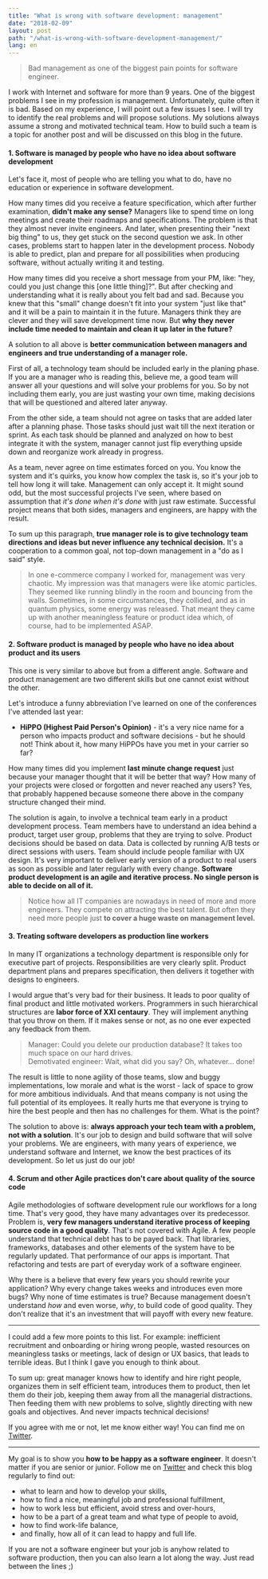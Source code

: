```yaml
---
title: "What is wrong with software development: management"
date: "2018-02-09"
layout: post
path: "/what-is-wrong-with-software-development-management/"
lang: en
---
```


> Bad management as one of the biggest pain points for software engineer.

I work with Internet and software for more than 9 years. One of the biggest problems I see in my profession is management. Unfortunately, quite often it is bad. Based on my experience, I will point out a few issues I see. I will try to identify the real problems and will propose solutions. My solutions always assume a strong and motivated technical team. How to build such a team is a topic for another post and will be discussed on this blog in the future.

#### 1. Software is managed by people who have no idea about software development

Let's face it, most of people who are telling you what to do, have no education or experience in software development.

How many times did you receive a feature specification, which after further examination, **didn't make any sense?**
Managers like to spend time on long meetings and create their roadmaps and specifications. The problem is that they almost never invite engineers. And later, when presenting their "next big thing" to us, they get stuck on the second question we ask. In other cases, problems start to happen later in the development process. Nobody is able to predict, plan and prepare for all possibilities when producing software, without actually writing it and testing.

How many times did you receive a short message from your PM, like: "hey, could you just change this [one little thing]?". But after checking and understanding what it is really about you felt bad and sad. Because you knew that this "small" change doesn't fit into your system "just like that" and it will be a pain to maintain it in the future. Managers think they are clever and they will save development time now. But **why they never include time needed to maintain and clean it up later in the future?**

A solution to all above is **better communication between managers and engineers and true understanding of a manager role.**

First of all, a technology team should be included early in the planing phase. If you are a manager who is reading this, believe me, a good team will answer all your questions and will solve your problems for you. So by not including them early, you are just wasting your own time, making decisions that will be questioned and altered later anyway.

From the other side, a team should not agree on tasks that are added later after a planning phase. Those tasks should just wait till the next iteration or sprint. As each task should be planned and analyzed on how to best integrate it with the system, manager cannot just flip everything upside down and reorganize work already in progress.

As a team, never agree on time estimates forced on you. You know the system and it's quirks, you know how complex the task is, so it's your job to tell how long it will take. Management can only accept it. It might sound odd, but the most successful projects I've seen, where based on assumption that *it's done when it's done* with just raw estimate. Successful project means that both sides, managers and engineers, are happy with the result.

To sum up this paragraph, **true manager role is to give technology team directions and ideas but never influence any technical decision.** It's a cooperation to a common goal, not top-down management in a "do as I said" style.

> In one e-commerce company I worked for, management was very chaotic. My impression was that managers were like atomic particles. They seemed like running blindly in the room and bouncing from the walls. Sometimes, in some circumstances, they collided, and as in quantum physics, some energy was released. That meant they came up with another meaningless feature or product idea which, of course, had to be implemented ASAP.

#### 2. Software product is managed by people who have no idea about product and its users

This one is very similar to above but from a different angle. Software and product management are two different skills but one cannot exist without the other.

Let's introduce a funny abbreviation I've learned on one of the conferences I've attended last year:
- **HiPPO (Highest Paid Person's Opinion)** - it's a very nice name for a person who impacts product and software decisions - but he should not! Think about it, how many HiPPOs have you met in your carrier so far?

How many times did you implement **last minute change request** just because your manager thought that it will be better that way? How many of your projects were closed or forgotten and never reached any users? Yes, that probably happened because someone there above in the company structure changed their mind.

The solution is again, to involve a technical team early in a product development process. Team members have to understand an idea behind a product, target user group, problems that they are trying to solve. Product decisions should be based on data. Data is collected by running A/B tests or direct sessions with users. Team should include people familiar with UX design. It's very important to deliver early version of a product to real users as soon as possible and later regularly with every change. **Software product development is an agile and iterative process. No single person is able to decide on all of it.**

> Notice how all IT companies are nowadays in need of more and more engineers. They compete on attracting the best talent. But often they need more people just **to cover a huge waste on management level.**

#### 3. Treating software developers as production line workers

In many IT organizations a technology department is responsible only for executive part of projects. Responsibilities are very clearly split. Product department plans and prepares specification, then delivers it together with designs to engineers.

I would argue that's very bad for their business. It leads to poor quality of final product and little motivated workers.
Programmers in such hierarchical structures are **labor force of XXI centaury**. They will implement anything that you throw on them. If it makes sense or not, as no one ever expected any feedback from them.

> Manager: Could you delete our production database? It takes too much space on our hard drives.   
Demotivated engineer: Wait, what did you say? Oh, whatever... done!

The result is little to none agility of those teams, slow and buggy implementations, low morale and what is the worst - lack of space to grow for more ambitious individuals. And that means company is not using the full potential of its employees. It really hurts me that everyone is trying to hire the best people and then has no challenges for them. What is the point?

The solution to above is: **always approach your tech team with a problem, not with a solution**. It's our job to design and build software that will solve your problems. We are engineers, with many years of experience, we understand software and Internet, we know the best practices of its development. So let us just do our job!

#### 4. Scrum and other Agile practices don't care about quality of the source code

Agile methodologies of software development rule our workflows for a long time. That's very good, they have many advantages over its predecessor. Problem is, **very few managers understand iterative process of keeping source code in a good quality**. That's not covered with Agile. A few people understand that technical debt has to be payed back. That libraries, frameworks, databases and other elements of the system have to be regularly updated. That performance of our apps is important. That refactoring and tests are part of everyday work of a software engineer.

Why there is a believe that every few years you should rewrite your application? Why every change takes weeks and introduces even more bugs? Why none of time estimates is true? Because management doesn't understand *how* and even worse, *why*, to build code of good quality. They don't realize that it's an investment that will payoff with every new feature.

---

I could add a few more points to this list. For example: inefficient recruitment and onboarding or hiring wrong people, wasted resources on meaningless tasks or meetings, lack of design or UX basics, that leads to terrible ideas. But I think I gave you enough to think about.

To sum up: great manager knows how to identify and hire right people, organizes them in self efficient team, introduces them to product, then let them do their job, keeping them away from all the managerial distractions. Then feeding them with new problems to solve, slightly directing with new goals and objectives. And never impacts technical decisions!

If you agree with me or not, let me know either way! You can find me on [Twitter](http://twitter.com/krzysu).

---

My goal is to show you **how to be happy as a software engineer**. It doesn't matter if you are senior or junior. Follow me on [Twitter](http://twitter.com/krzysu) and check this blog regularly to find out:
- what to learn and how to develop your skills,
- how to find a nice, meaningful job and professional fulfillment,
- how to work less but efficient, avoid stress and over-hours,
- how to be a part of a great team and what type of people to avoid,
- how to find work-life balance,
- and finally, how all of it can lead to happy and full life.

If you are not a software engineer but your job is anyhow related to software production, then you can also learn a lot along the way. Just read between the lines ;)
